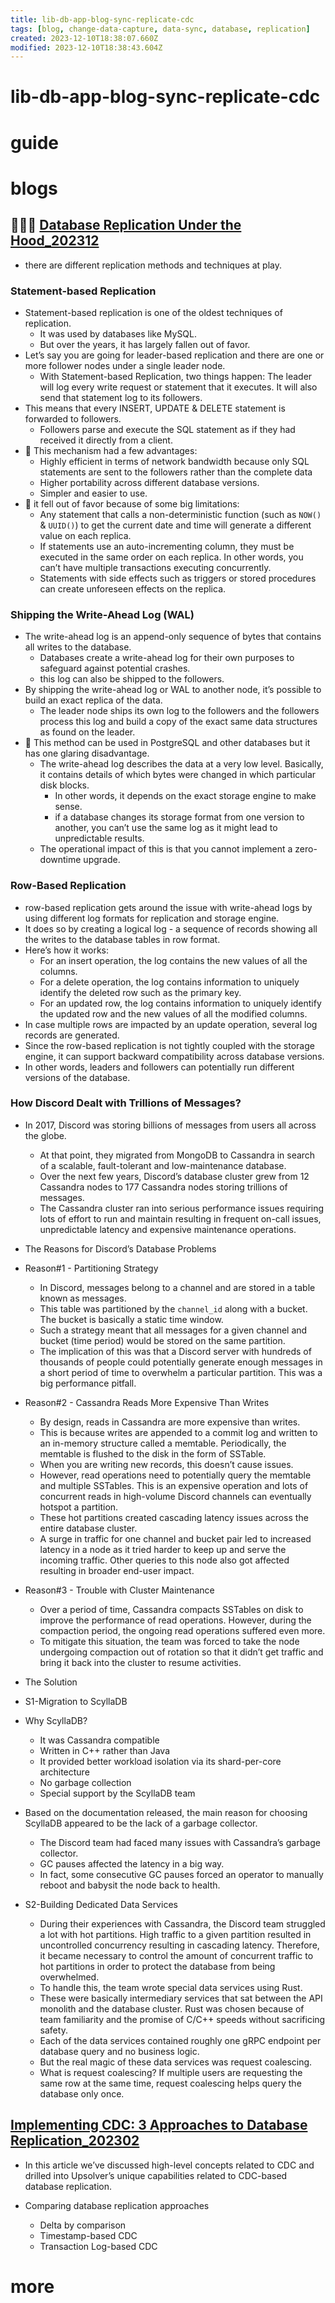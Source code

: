 ```yaml
---
title: lib-db-app-blog-sync-replicate-cdc
tags: [blog, change-data-capture, data-sync, database, replication]
created: 2023-12-10T18:38:07.660Z
modified: 2023-12-10T18:38:43.604Z
---
```


# lib-db-app-blog-sync-replicate-cdc

# guide

# blogs

## 👨🏻‍🏫 [Database Replication Under the Hood_202312](https://newsletter.systemdesigncodex.com/p/database-replication-under-the-hood)

- there are different replication methods and techniques at play.

### Statement-based Replication

- Statement-based replication is one of the oldest techniques of replication.
  - It was used by databases like MySQL. 
  - But over the years, it has largely fallen out of favor.
- Let’s say you are going for leader-based replication and there are one or more follower nodes under a single leader node. 
  - With Statement-based Replication, two things happen: The leader will log every write request or statement that it executes. It will also send that statement log to its followers.
- This means that every INSERT, UPDATE & DELETE statement is forwarded to followers.
  - Followers parse and execute the SQL statement as if they had received it directly from a client.
- 🌹 This mechanism had a few advantages:
  - Highly efficient in terms of network bandwidth because only SQL statements are sent to the followers rather than the complete data
  - Higher portability across different database versions.
  - Simpler and easier to use.
- 🐛 it fell out of favor because of some big limitations:
  - Any statement that calls a non-deterministic function (such as `NOW()` & `UUID()`) to get the current date and time will generate a different value on each replica.
  - If statements use an auto-incrementing column, they must be executed in the same order on each replica. In other words, you can’t have multiple transactions executing concurrently.
  - Statements with side effects such as triggers or stored procedures can create unforeseen effects on the replica.

### Shipping the Write-Ahead Log (WAL)

- The write-ahead log is an append-only sequence of bytes that contains all writes to the database.
  - Databases create a write-ahead log for their own purposes to safeguard against potential crashes. 
  - this log can also be shipped to the followers.
- By shipping the write-ahead log or WAL to another node, it’s possible to build an exact replica of the data.
  - The leader node ships its own log to the followers and the followers process this log and build a copy of the exact same data structures as found on the leader.
- 🐛 This method can be used in PostgreSQL and other databases but it has one glaring disadvantage.
  - The write-ahead log describes the data at a very low level. Basically, it contains details of which bytes were changed in which particular disk blocks. 
    - In other words, it depends on the exact storage engine to make sense.
    - if a database changes its storage format from one version to another, you can’t use the same log as it might lead to unpredictable results.
  - The operational impact of this is that you cannot implement a zero-downtime upgrade.

### Row-Based Replication

- row-based replication gets around the issue with write-ahead logs by using different log formats for replication and storage engine.
- It does so by creating a logical log - a sequence of records showing all the writes to the database tables in row format.
- Here’s how it works:
  - For an insert operation, the log contains the new values of all the columns.
  - For a delete operation, the log contains information to uniquely identify the deleted row such as the primary key.
  - For an updated row, the log contains information to uniquely identify the updated row and the new values of all the modified columns.
- In case multiple rows are impacted by an update operation, several log records are generated.
- Since the row-based replication is not tightly coupled with the storage engine, it can support backward compatibility across database versions.
- In other words, leaders and followers can potentially run different versions of the database.

### How Discord Dealt with Trillions of Messages?

- In 2017, Discord was storing billions of messages from users all across the globe. 
  - At that point, they migrated from MongoDB to Cassandra in search of a scalable, fault-tolerant and low-maintenance database.
  - Over the next few years, Discord’s database cluster grew from 12 Cassandra nodes to 177 Cassandra nodes storing trillions of messages.
  - The Cassandra cluster ran into serious performance issues requiring lots of effort to run and maintain resulting in frequent on-call issues, unpredictable latency and expensive maintenance operations.

- The Reasons for Discord’s Database Problems
- Reason#1 - Partitioning Strategy
  - In Discord, messages belong to a channel and are stored in a table known as messages. 
  - This table was partitioned by the `channel_id` along with a bucket. The bucket is basically a static time window.
  - Such a strategy meant that all messages for a given channel and bucket (time period) would be stored on the same partition.
  - The implication of this was that a Discord server with hundreds of thousands of people could potentially generate enough messages in a short period of time to overwhelm a particular partition. This was a big performance pitfall.

- Reason#2 - Cassandra Reads More Expensive Than Writes
  - By design, reads in Cassandra are more expensive than writes.
  - This is because writes are appended to a commit log and written to an in-memory structure called a memtable. Periodically, the memtable is flushed to the disk in the form of SSTable.
  - When you are writing new records, this doesn’t cause issues.
  - However, read operations need to potentially query the memtable and multiple SSTables. This is an expensive operation and lots of concurrent reads in high-volume Discord channels can eventually hotspot a partition.
  - These hot partitions created cascading latency issues across the entire database cluster.
  - A surge in traffic for one channel and bucket pair led to increased latency in a node as it tried harder to keep up and serve the incoming traffic. Other queries to this node also got affected resulting in broader end-user impact.

- Reason#3 - Trouble with Cluster Maintenance
  - Over a period of time, Cassandra compacts SSTables on disk to improve the performance of read operations. However, during the compaction period, the ongoing read operations suffered even more.
  - To mitigate this situation, the team was forced to take the node undergoing compaction out of rotation so that it didn’t get traffic and bring it back into the cluster to resume activities.

- The Solution
- S1-Migration to ScyllaDB
- Why ScyllaDB?
  - It was Cassandra compatible
  - Written in C++ rather than Java
  - It provided better workload isolation via its shard-per-core architecture
  - No garbage collection
  - Special support by the ScyllaDB team
- Based on the documentation released, the main reason for choosing ScyllaDB appeared to be the lack of a garbage collector.
  - The Discord team had faced many issues with Cassandra’s garbage collector.
  - GC pauses affected the latency in a big way. 
  - In fact, some consecutive GC pauses forced an operator to manually reboot and babysit the node back to health.
- S2-Building Dedicated Data Services
  - During their experiences with Cassandra, the Discord team struggled a lot with hot partitions. High traffic to a given partition resulted in uncontrolled concurrency resulting in cascading latency. Therefore, it became necessary to control the amount of concurrent traffic to hot partitions in order to protect the database from being overwhelmed.
  - To handle this, the team wrote special data services using Rust.
  - These were basically intermediary services that sat between the API monolith and the database cluster. Rust was chosen because of team familiarity and the promise of C/C++ speeds without sacrificing safety.
  - Each of the data services contained roughly one gRPC endpoint per database query and no business logic.
  - But the real magic of these data services was request coalescing.
  - What is request coalescing? If multiple users are requesting the same row at the same time, request coalescing helps query the database only once.

## [Implementing CDC: 3 Approaches to Database Replication_202302](https://www.upsolver.com/blog/mysql-cdc-and-database-replication-for-the-data-lake-age)

- In this article we’ve discussed high-level concepts related to CDC and drilled into Upsolver’s unique capabilities related to CDC-based database replication.  

- Comparing database replication approaches
  - Delta by comparison
  - Timestamp-based CDC
  - Transaction Log-based CDC
# more
